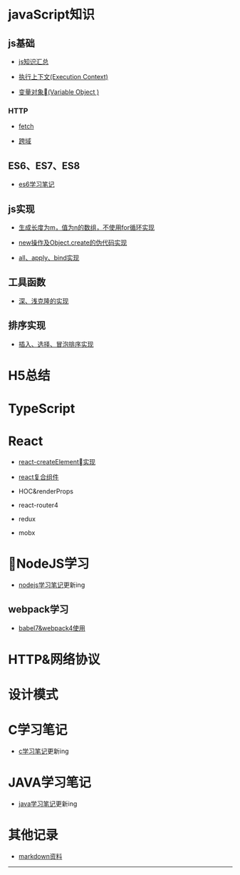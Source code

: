 # javaScript知识

## js基础

* [js知识汇总](jsBase/baseAll/index.md)

* [执行上下文(Execution Context)](src/context/index.md)

* [变量对象(Variable Object )](jsBase/variableObject/index.md)

### HTTP

* [fetch](https://segmentfault.com/a/1190000017562966)

* [跨域](https://segmentfault.com/a/1190000017562966)

## ES6、ES7、ES8

* [es6学习笔记](https://github.com/FearlessMa/ES6-Notes)

## js实现

* [生成长度为m，值为n的数组，不使用for循环实现](src/createArray/index.md)

* [new操作及Object.create的伪代码实现](src/newFunction/index.md)

* [all、apply、bind实现](src/callApplyBind/index.md)

## 工具函数

* [深、浅克隆的实现](utils/cloneDeep/index.md)

## 排序实现

* [插入、选择、冒泡排序实现](sort/index.md)

# H5总结

# TypeScript


# React

* [react-createElement实现](https://github.com/FearlessMa/imitate-react)

* [react复合组件](https://github.com/FearlessMa/Babel7-Webpack4)

* HOC&renderProps

* react-router4

* redux

* mobx



# NodeJS学习

* [nodejs学习笔记](https://github.com/FearlessMa/learn-Nodejs)更新ing
## webpack学习

* [babel7&webpack4使用](https://github.com/FearlessMa/Babel7-Webpack4)


# HTTP&网络协议


# 设计模式


# C学习笔记

* [c学习笔记](https://github.com/FearlessMa/C-language-Note)更新ing


# JAVA学习笔记

* [java学习笔记](https://github.com/FearlessMa/Learn-Java)更新ing


# 其他记录

* [markdown资料](https://shd101wyy.github.io/markdown-preview-enhanced/#/zh-cn/markdown-basics)

---